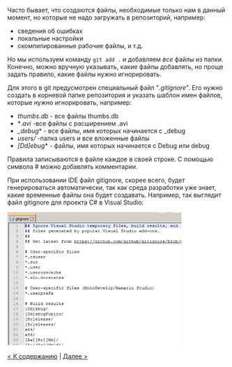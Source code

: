 Часто бывает, что создаются файлы, необходимые только нам в данный момент, но которые не надо загружать в репозиторий, например:
* сведения об ошибках
* локальные настройки
* скомпилированные рабочие файлы, и т.д.

Но мы используем команду `git add .` и добавляем *все* файлы из папки. Конечно, можно вручную указывать, какие файлы добавлять, но проще задать правило, какие файлы нужно игнорировать.

Для этого в git предусмотрен специальный файл "*.gitignore*". Его нужно создать в корневой папке репозитория и указать шаблон имен файлов, которые нужно игнорировать, например:
* *thumbs.db* - все файлы thumbs.db
* **.avi* -все файлы с расширением .avi
* *_debug** - все файлы, имя которых начинается с _debug
* *users/* -папка users и все вложенные файлы
* *[Dd]ebug** - файлы, имя которых начинается с Debug или debug

Правила записываются в файле каждое в своей строке. С помощью символа # можно добавлять комментарии.

При использовании IDE файл gitignore, скорее всего, будет генерироваться автоматически, так как среда разработки уже знает, какие временные файлы она будет создавать. Например, так выглядит файл gitignore для проекта C# в Visual Studio:

<img src="./08_01.png" alt="gitignore in visual studio" width="400"/>

[< К содержанию](./README.md) | [Далее >](./05_end.md) 
